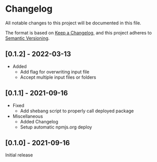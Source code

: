 # Changelog

All notable changes to this project will be documented in this file.

The format is based on [Keep a Changelog](https://keepachangelog.com/en/1.0.0/),
and this project adheres to [Semantic Versioning](https://semver.org/spec/v2.0.0.html).

## \[0.1.2\] - 2022-03-13

- Added
  - Add flag for overwriting input file
  - Accept multiple input files or folders

## \[0.1.1\] - 2021-09-16

- Fixed
  - Add shebang script to properly call deployed package
- Miscellaneous
  - Added Changelog
  - Setup automatic npmjs.org deploy

## \[0.1.0\] - 2021-09-16

Initial release
